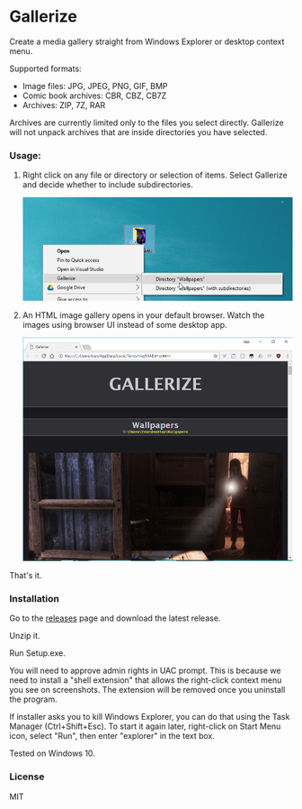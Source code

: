 # Gallerize

Create a media gallery straight from Windows Explorer or desktop context menu.

Supported formats:
- Image files: JPG, JPEG, PNG, GIF, BMP
- Comic book archives: CBR, CBZ, CB7Z
- Archives: ZIP, 7Z, RAR

Archives are currently limited only to the files you select directly. Gallerize will not unpack archives that are inside directories you have selected.

### Usage:

1. Right click on any file or directory or selection of items. Select Gallerize and decide whether to include subdirectories.

    ![test](Misc/Screenshot1.png)

2. An HTML image gallery opens in your default browser. Watch the images using browser UI instead of some desktop app.

    ![test](Misc/Screenshot2.png)

That's it.

### Installation

Go to the [releases](https://github.com/panta82/gallerize/releases) page and download the latest release.

Unzip it.

Run Setup.exe.

You will need to approve admin rights in UAC prompt. This is because we need to install a "shell extension" that allows the right-click context menu you see on screenshots. The extension will be removed once you uninstall the program.

If installer asks you to kill Windows Explorer, you can do that using the Task Manager (Ctrl+Shift+Esc). To start it again later, right-click on Start Menu icon, select "Run", then enter "explorer" in the text box.

Tested on Windows 10.

### License

MIT
